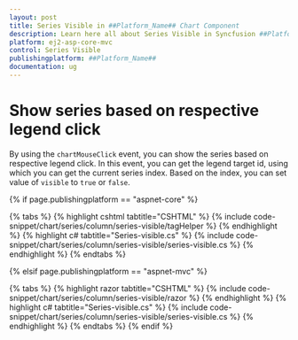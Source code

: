 ```yaml
---
layout: post
title: Series Visible in ##Platform_Name## Chart Component
description: Learn here all about Series Visible in Syncfusion ##Platform_Name## Chart component and more.
platform: ej2-asp-core-mvc
control: Series Visible
publishingplatform: ##Platform_Name##
documentation: ug
---
```



<!-- markdownlint-disable MD036 -->

# Show series based on respective legend click

By using the `chartMouseClick` event, you can show the series based on respective legend click. In this event, you can get the legend target id, using which you can get the current series index. Based on the index, you can set value of `visible` to `true` or `false`.

{% if page.publishingplatform == "aspnet-core" %}

{% tabs %}
{% highlight cshtml tabtitle="CSHTML" %}
{% include code-snippet/chart/series/column/series-visible/tagHelper %}
{% endhighlight %}
{% highlight c# tabtitle="Series-visible.cs" %}
{% include code-snippet/chart/series/column/series-visible/series-visible.cs %}
{% endhighlight %}
{% endtabs %}

{% elsif page.publishingplatform == "aspnet-mvc" %}

{% tabs %}
{% highlight razor tabtitle="CSHTML" %}
{% include code-snippet/chart/series/column/series-visible/razor %}
{% endhighlight %}
{% highlight c# tabtitle="Series-visible.cs" %}
{% include code-snippet/chart/series/column/series-visible/series-visible.cs %}
{% endhighlight %}
{% endtabs %}
{% endif %}

